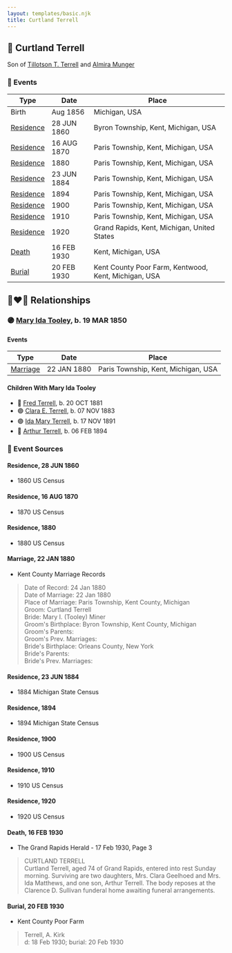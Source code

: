 ```yaml
---
layout: templates/basic.njk
title: Curtland Terrell
---
```

## 🔵 Curtland Terrell

Son of [Tillotson T. Terrell](/people/5/59687792) and [Almira Munger](/people/3/36419408)

### 📆 Events

Type | Date | Place
------ | ------ | ------
Birth | Aug 1856 | Michigan, USA
[Residence](#event-3641e337-3ea6-4886-ad4c-92a5d1e7f3e9) | 28 JUN 1860 | Byron Township, Kent, Michigan, USA
[Residence](#event-281cddff-5938-4cd1-81b3-7269feda9582) | 16 AUG 1870 | Paris Township, Kent, Michigan, USA
[Residence](#event-822121fa-9859-43c1-b0a6-c317030219b5) | 1880 | Paris Township, Kent, Michigan, USA
[Residence](#event-67ea74e2-1385-4add-af70-1b7c83fcf97f) | 23 JUN 1884 | Paris Township, Kent, Michigan, USA
[Residence](#event-faa15bec-1f90-4e06-998f-943d5318a475) | 1894 | Paris Township, Kent, Michigan, USA
[Residence](#event-6f58d84e-5b91-4dd6-b14c-e6b07944b74f) | 1900 | Paris Township, Kent, Michigan, USA
[Residence](#event-813b5197-c9a5-4d23-aaf5-34c555281cd5) | 1910 | Paris Township, Kent, Michigan, USA
[Residence](#event-c4ac3053-d0de-4ed9-9d20-2e1a55fa76e2) | 1920 | Grand Rapids, Kent, Michigan, United States
[Death](#event-ab9ead67-818c-4322-a6e0-9db900be22d2) | 16 FEB 1930 | Kent, Michigan, USA
[Burial](#event-d0f19ca2-1a44-407e-af4f-668d3cb00ef9) | 20 FEB 1930 | Kent County Poor Farm, Kentwood, Kent, Michigan, USA

## 👩‍❤️‍👨 Relationships

### 🟣 [Mary Ida Tooley](/people/5/52009861), b. 19 MAR 1850

#### Events

Type | Date | Place
------ | ------ | ------
[Marriage](#event-55a18d98-0a2f-4e6b-87af-70d420a7524f) | 22 JAN 1880 | Paris Township, Kent, Michigan, USA
#### Children With Mary Ida Tooley
* 🔵 [Fred Terrell](/people/9/92332748), b. 20 OCT 1881
* 🟣 [Clara E. Terrell](/people/6/62490094), b. 07 NOV 1883
* 🟣 [Ida Mary Terrell](/people/7/71382896), b. 17 NOV 1891
* 🔵 [Arthur Terrell](/people/7/79436691), b. 06 FEB 1894
### 📰 Event Sources

#### <a id="event-3641e337-3ea6-4886-ad4c-92a5d1e7f3e9"></a> Residence, 28 JUN 1860
* 1860 US Census

#### <a id="event-281cddff-5938-4cd1-81b3-7269feda9582"></a> Residence, 16 AUG 1870
* 1870 US Census

#### <a id="event-822121fa-9859-43c1-b0a6-c317030219b5"></a> Residence, 1880
* 1880 US Census

#### <a id="event-55a18d98-0a2f-4e6b-87af-70d420a7524f"></a> Marriage, 22 JAN 1880
* Kent County Marriage Records
>   
  > Date of Record: 24 Jan 1880  
  > Date of Marriage: 22 Jan 1880  
  > Place of Marriage: Paris Township, Kent County, Michigan  
  > Groom: Curtland Terrell  
  > Bride: Mary I. (Tooley) Miner  
  > Groom's Birthplace: Byron Township, Kent County, Michigan  
  > Groom's Parents:  
  > Groom's Prev. Marriages:  
  > Bride's Birthplace: Orleans County, New York  
  > Bride's Parents:  
  > Bride's Prev. Marriages:

#### <a id="event-67ea74e2-1385-4add-af70-1b7c83fcf97f"></a> Residence, 23 JUN 1884
* 1884 Michigan State Census

#### <a id="event-faa15bec-1f90-4e06-998f-943d5318a475"></a> Residence, 1894
* 1894 Michigan State Census

#### <a id="event-6f58d84e-5b91-4dd6-b14c-e6b07944b74f"></a> Residence, 1900
* 1900 US Census

#### <a id="event-813b5197-c9a5-4d23-aaf5-34c555281cd5"></a> Residence, 1910
* 1910 US Census

#### <a id="event-c4ac3053-d0de-4ed9-9d20-2e1a55fa76e2"></a> Residence, 1920
* 1920 US Census

#### <a id="event-ab9ead67-818c-4322-a6e0-9db900be22d2"></a> Death, 16 FEB 1930
* The Grand Rapids Herald  - 17 Feb 1930, Page 3
>   
  > CURTLAND TERRELL  
  > Curtland Terrell, aged 74 of Grand Rapids, entered into rest Sunday morning. Surviving are two daughters, Mrs. Clara Geelhoed and Mrs. Ida Matthews, and one son, Arthur Terrell. The body reposes at the Clarence D. Sullivan funderal home awaiting funeral arrangements.

#### <a id="event-d0f19ca2-1a44-407e-af4f-668d3cb00ef9"></a> Burial, 20 FEB 1930
* Kent County Poor Farm
>   
  > Terrell, A. Kirk  
  > d: 18 Feb 1930; burial: 20 Feb 1930